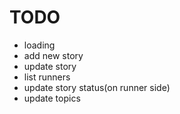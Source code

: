 # TODO

- loading
- add new story
- update story
- list runners
- update story status(on runner side)
- update topics
